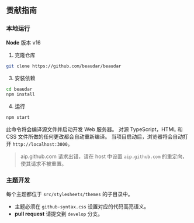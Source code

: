 ## 贡献指南

### 本地运行

**Node** 版本 v16

1. 克隆仓库

```bash
git clone https://github.com/beaudar/beaudar
```

3. 安装依赖

```bash
cd beaudar
npm install
```

4. 运行

```bash
npm start
```

此命令将会编译源文件并启动开发 Web 服务器。 对源 TypeScript，HTML 和 CSS 文件所做的任何更改都会自动重新编译。
当项目启动后，浏览器将会自动打开 `http://localhost:3000`。

> aip.github.com 请求出错，请在 host 中设置 `aip.github.com` 的重定向，使其请求不被重置。

### 主题开发

每个主题都位于 `src/stylesheets/themes` 的子目录中。

- 主题必须在 `github-syntax.css` 设置对应的代码高亮语义。
- **pull request** 请提交到 `develop` 分支。
